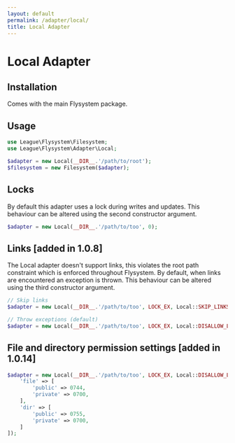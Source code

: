 ```yaml
---
layout: default
permalink: /adapter/local/
title: Local Adapter
---
```


# Local Adapter

## Installation

Comes with the main Flysystem package.

## Usage

~~~ php
use League\Flysystem\Filesystem;
use League\Flysystem\Adapter\Local;

$adapter = new Local(__DIR__.'/path/to/root');
$filesystem = new Filesystem($adapter);
~~~

## Locks

By default this adapter uses a lock during writes
and updates. This behaviour can be altered using the
second constructor argument.

~~~ php
$adapter = new Local(__DIR__.'/path/to/too', 0);
~~~

## Links [added in 1.0.8]

The Local adapter doesn't support links, this violates
the root path constraint which is enforced throughout
Flysystem. By default, when links are encountered an
exception is thrown. This behaviour can be altered
using the third constructor argument.

~~~ php
// Skip links
$adapter = new Local(__DIR__.'/path/to/too', LOCK_EX, Local::SKIP_LINKS);

// Throw exceptions (default)
$adapter = new Local(__DIR__.'/path/to/too', LOCK_EX, Local::DISALLOW_LINKS);
~~~

## File and directory permission settings [added in 1.0.14]

``` php
$adapter = new Local(__DIR__.'/path/to/too', LOCK_EX, Local::DISALLOW_LINKS, [
    'file' => [
        'public' => 0744,
        'private' => 0700,
    ],
    'dir' => [
        'public' => 0755,
        'private' => 0700,
    ]
]);
```
